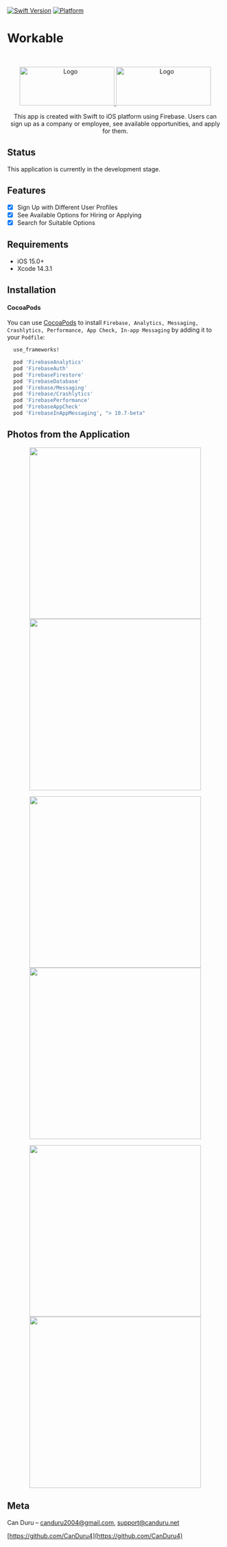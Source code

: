 [![Swift Version][swift-image]][swift-url]
[![Platform](https://img.shields.io/cocoapods/p/LFAlertController.svg?style=flat)](http://cocoapods.org/pods/LFAlertController)

# Workable
<br />
<p align="center">
  <a href="https://canduru.net">
    <img src="https://i.ibb.co/rHFr92y/Original-resized.png" alt="Logo" width="221" height="90">
    <img src="https://i.ibb.co/mXqZ5fd/The-Workable-Logo-1.png" alt="Logo" width="221" height="90">
  </a>
    <p align="center">
    This app is created with Swift to iOS platform using Firebase. Users can sign up as a company or employee, see available opportunities, and apply for them.
  </p>
</p>

## Status

This application is currently in the development stage.

## Features

- [x] Sign Up with Different User Profiles
- [x] See Available Options for Hiring or Applying
- [x] Search for Suitable Options

## Requirements

- iOS 15.0+
- Xcode 14.3.1

## Installation

#### CocoaPods
You can use [CocoaPods](http://cocoapods.org/) to install `Firebase, Analytics, Messaging, Crashlytics, Performance, App Check, In-app Messaging` by adding it to your `Podfile`:

```ruby
  use_frameworks!

  pod 'FirebaseAnalytics'
  pod 'FirebaseAuth'
  pod 'FirebaseFirestore'
  pod 'FirebaseDatabase'
  pod 'Firebase/Messaging'
  pod 'Firebase/Crashlytics'
  pod 'FirebasePerformance'
  pod 'FirebaseAppCheck'
  pod 'FirebaseInAppMessaging', "> 10.7-beta"
```

## Photos from the Application

<p align="center">
<img src= "https://i.ibb.co/7nH3ZMG/Simulator-Screenshot-i-Phone-14-2023-07-25-at-22-50-31.png" width="400" >
<img src= "https://i.ibb.co/54qwzVd/Simulator-Screenshot-i-Phone-14-2023-07-25-at-22-50-33.png" width="400" >
</p>

<p align="center">
<img src= "https://i.ibb.co/PxPdmgb/Simulator-Screenshot-i-Phone-14-2023-07-25-at-22-50-36.png" width="400" >
<img src= "https://i.ibb.co/Ld9536f/Simulator-Screenshot-i-Phone-14-2023-07-25-at-22-50-20.png" width="400" >
</p>

<p align="center">
<img src= "https://i.ibb.co/znZTZxj/Simulator-Screenshot-i-Phone-14-2023-07-25-at-22-50-22.png" width="400" >
<img src= "https://i.ibb.co/b6myxkR/Simulator-Screenshot-i-Phone-14-2023-07-25-at-22-50-24.png" width="400" >
</p>

## Meta

Can Duru – canduru2004@gmail.com, support@canduru.net


[https://github.com/CanDuru4](https://github.com/CanDuru4)

[swift-image]:https://img.shields.io/badge/swift-5.0-orange.svg
[swift-url]: https://swift.org/
